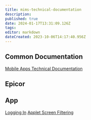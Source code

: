 ```yaml
---
title: mims-technical-documentation
description: 
published: true
date: 2024-01-17T13:31:09.126Z
tags: 
editor: markdown
dateCreated: 2023-10-06T14:17:40.956Z
---
```


## Common Documentation
[Mobile Apps Technical Documentation](../mobile-apps-technical-documentation.md)
## Epicor

## App
[Logging In](mims-technical-documentation-logging-in.md)
[Applet Screen Filtering](mims-technical-documentation-applet-screen-filtering.md)